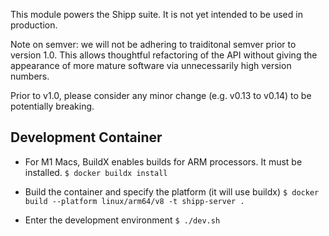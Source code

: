 
This module powers the Shipp suite. It is not yet intended to be used in production.

Note on semver: we will not be adhering to traiditonal semver prior to version 1.0. This allows
thoughtful refactoring of the API without giving the appearance of more mature software via
unnecessarily high version numbers.

Prior to v1.0, please consider any minor change (e.g. v0.13 to v0.14) to be potentially breaking.


## Development Container

* For M1 Macs, BuildX enables builds for ARM processors. It must be installed.
`$ docker buildx install`

* Build the container and specify the platform (it will use buildx)
`$ docker build --platform linux/arm64/v8 -t shipp-server .`

* Enter the development environment
`$ ./dev.sh`
